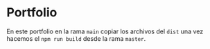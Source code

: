 # Portfolio

En este portfolio en la rama `main` copiar los archivos del `dist` una vez hacemos el `npm run build` desde la rama `master`.